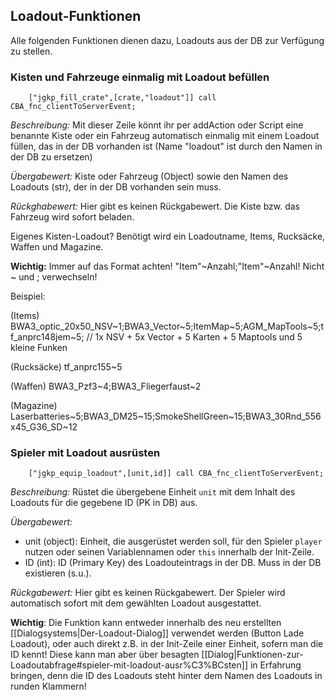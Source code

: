 ## Loadout-Funktionen
Alle folgenden Funktionen dienen dazu, Loadouts aus der DB zur Verfügung zu stellen.

### Kisten und Fahrzeuge einmalig mit Loadout befüllen

```SQF
    ["jgkp_fill_crate",[crate,"loadout"]] call CBA_fnc_clientToServerEvent;
```
*Beschreibung:* Mit dieser Zeile könnt ihr per addAction oder Script eine benannte Kiste oder ein Fahrzeug automatisch einmalig mit einem Loadout füllen, das in der DB vorhanden ist (Name "loadout" ist durch den Namen in der DB zu ersetzen)

*Übergabewert:* Kiste oder Fahrzeug (Object) sowie den Namen des Loadouts (str), der in der DB vorhanden sein muss.

*Rückghabewert:* Hier gibt es keinen Rückgabewert. Die Kiste bzw. das Fahrzeug wird sofort beladen.

Eigenes Kisten-Loadout? Benötigt wird ein Loadoutname, Items, Rucksäcke, Waffen und Magazine.

**Wichtig:** Immer auf das Format achten! "Item"~Anzahl;"Item"~Anzahl! Nicht ~ und ; verwechseln!

Beispiel:

(Items) BWA3_optic_20x50_NSV~1;BWA3_Vector~5;ItemMap~5;AGM_MapTools~5;tf_anprc148jem~5; // 1x NSV + 5x Vector + 5 Karten + 5 Maptools und 5 kleine Funken

(Rucksäcke) tf_anprc155~5

(Waffen) BWA3_Pzf3~4;BWA3_Fliegerfaust~2

(Magazine) Laserbatteries~5;BWA3_DM25~15;SmokeShellGreen~15;BWA3_30Rnd_556x45_G36_SD~12

### Spieler mit Loadout ausrüsten
```SQF
    ["jgkp_equip_loadout",[unit,id]] call CBA_fnc_clientToServerEvent;
```
*Beschreibung:* Rüstet die übergebene Einheit `unit` mit dem Inhalt des Loadouts für die gegebene ID (PK in DB) aus. 

*Übergabewert:*
* unit (object): Einheit, die ausgerüstet werden soll, für den Spieler `player` nutzen oder seinen Variablennamen oder `this` innerhalb der Init-Zeile. 
* ID (int): ID (Primary Key) des Loadouteintrags in der DB. Muss in der DB existieren (s.u.).

*Rückgabewert:* Hier gibt es keinen Rückgabewert. Der Spieler wird automatisch sofort mit dem gewählten Loadout ausgestattet.

**Wichtig**: Die Funktion kann entweder innerhalb des neu erstellten [[Dialogsystems|Der-Loadout-Dialog]] verwendet werden (Button Lade Loadout), oder auch direkt z.B. in der Init-Zeile einer Einheit, sofern man die ID kennt! Diese kann man aber über besagten [[Dialog|Funktionen-zur-Loadoutabfrage#spieler-mit-loadout-ausr%C3%BCsten]] in Erfahrung bringen, denn die ID des Loadouts steht hinter dem Namen des Loadouts in runden Klammern!


